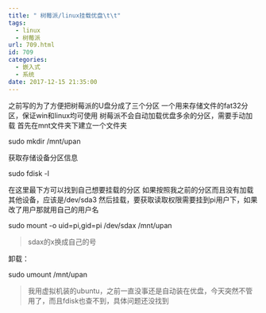 ```yaml
---
title: " 树莓派/linux挂载优盘\t\t"
tags:
  - linux
  - 树莓派
url: 709.html
id: 709
categories:
  - 嵌入式
  - 系统
date: 2017-12-15 21:35:00
---
```


之前写的为了方便把树莓派的U盘分成了三个分区 一个用来存储文件的fat32分区，保证win和linux均可使用 树莓派不会自动加载优盘多余的分区，需要手动加载 首先在mnt文件夹下建立一个文件夹

sudo mkdir /mnt/upan

获取存储设备分区信息

sudo fdisk -l

在这里最下方可以找到自己想要挂载的分区 如果按照我之前的分区而且没有加载其他设备，应该是/dev/sda3 然后挂载，要获取读取权限需要挂到pi用户下，如果改了用户那就用自己的用户名

sudo mount -o uid=pi,gid=pi /dev/sdax /mnt/upan

> sdax的x换成自己的号

卸载：

sudo umount /mnt/upan

> 我用虚拟机装的ubuntu，之前一直没事还是自动装在优盘，今天突然不管用了，而且fdisk也查不到，具体问题还没找到